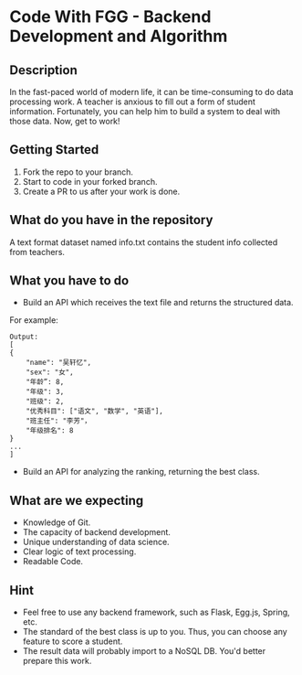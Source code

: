 # Code With FGG - Backend Development and Algorithm

## Description
In the fast-paced world of modern life, it can be time-consuming to do data processing work. A teacher is anxious to fill out a form of student information. Fortunately, you can help him to build a system to deal with those data. Now, get to work!

## Getting Started

1. Fork the repo to your branch.
2. Start to code in your forked branch.
3. Create a PR to us after your work is done.

## What do you have in the repository

A text format dataset named info.txt contains the student info collected from teachers.

## What you have to do

* Build an API which receives the text file and returns the structured data.

For example:
```
Output:
[
{
    "name": "吴轩忆",
    "sex": "女",
    "年龄”: 8,
    "年级": 3,
    "班级": 2,
    "优秀科目": ["语文", "数学", "英语"],
    "班主任": "李芳"，
    "年级排名": 8
}
...
]
```

* Build an API for analyzing the ranking, returning the best class.


## What are we expecting

* Knowledge of Git.
* The capacity of backend development.
* Unique understanding of data science.
* Clear logic of text processing.
* Readable Code.

## Hint

* Feel free to use any backend framework, such as Flask, Egg.js, Spring, etc.
* The standard of the best class is up to you. Thus, you can choose any feature to score a student.
* The result data will probably import to a NoSQL DB. You'd better prepare this work.